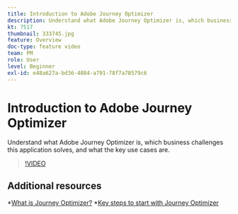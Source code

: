 ```yaml
---
title: Introduction to Adobe Journey Optimizer
description: Understand what Adobe Journey Optimizer is, which business challenges this application solves and what the key use cases are.
kt: 7517
thumbnail: 333745.jpg
feature: Overview
doc-type: feature video
team: PM
role: User
level: Beginner
exl-id: e48a627a-bd36-4084-a791-78f7a78579c6
---
```

# Introduction to Adobe Journey Optimizer

Understand what Adobe Journey Optimizer is, which business challenges this application solves, and what the key use cases are.

>[!VIDEO](https://video.tv.adobe.com/v/333745?quality=12)

## Additional resources

*[What is Journey Optimizer?](https://experienceleague.adobe.com/docs/journey-optimizer/using/get-started/get-started.html)
*[Key steps to start with Journey Optimizer](https://experienceleague.adobe.com/docs/journey-optimizer/using/get-started/quick-start.html)
